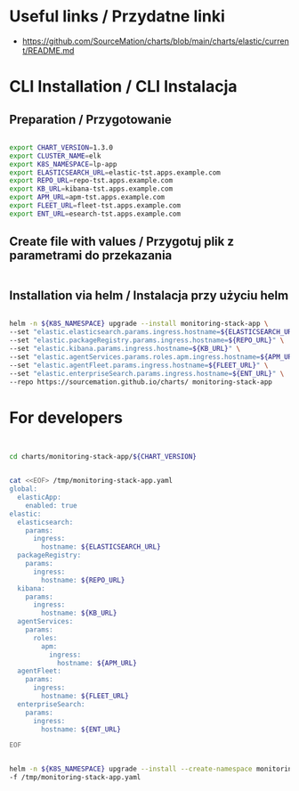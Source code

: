 # Useful links / Przydatne linki
- https://github.com/SourceMation/charts/blob/main/charts/elastic/current/README.md

# CLI Installation / CLI Instalacja

## Preparation / Przygotowanie

```bash

export CHART_VERSION=1.3.0
export CLUSTER_NAME=elk
export K8S_NAMESPACE=lp-app
export ELASTICSEARCH_URL=elastic-tst.apps.example.com
export REPO_URL=repo-tst.apps.example.com
export KB_URL=kibana-tst.apps.example.com
export APM_URL=apm-tst.apps.example.com
export FLEET_URL=fleet-tst.apps.example.com
export ENT_URL=esearch-tst.apps.example.com

```

## Create file with values / Przygotuj plik z parametrami do przekazania

```bash

```


## Installation via helm / Instalacja przy użyciu helm

``` bash

helm -n ${K8S_NAMESPACE} upgrade --install monitoring-stack-app \
--set "elastic.elasticsearch.params.ingress.hostname=${ELASTICSEARCH_URL}" \
--set "elastic.packageRegistry.params.ingress.hostname=${REPO_URL}" \
--set "elastic.kibana.params.ingress.hostname=${KB_URL}" \
--set "elastic.agentServices.params.roles.apm.ingress.hostname=${APM_URL}" \
--set "elastic.agentFleet.params.ingress.hostname=${FLEET_URL}" \
--set "elastic.enterpriseSearch.params.ingress.hostname=${ENT_URL}" \
--repo https://sourcemation.github.io/charts/ monitoring-stack-app

```



# For developers

```bash


cd charts/monitoring-stack-app/${CHART_VERSION}


cat <<EOF> /tmp/monitoring-stack-app.yaml
global:              
  elasticApp:  
    enabled: true
elastic:
  elasticsearch:
    params:
      ingress:
        hostname: ${ELASTICSEARCH_URL}
  packageRegistry:
    params:
      ingress:
        hostname: ${REPO_URL}
  kibana:
    params:
      ingress:
        hostname: ${KB_URL}
  agentServices:
    params:
      roles:
        apm:
          ingress:
            hostname: ${APM_URL}
  agentFleet:
    params:
      ingress:
        hostname: ${FLEET_URL}
  enterpriseSearch:
    params:
      ingress:
        hostname: ${ENT_URL}

EOF


helm -n ${K8S_NAMESPACE} upgrade --install --create-namespace monitoring-stack-app . \
-f /tmp/monitoring-stack-app.yaml

```

